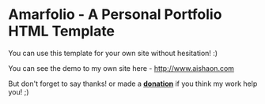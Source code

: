 # Amarfolio - A Personal Portfolio HTML Template

You can use this template for your own site without hesitation! :)

You can see the demo to my own site here - http://www.aishaon.com

But don't forget to say thanks! or made a [<strong>donation</strong>](https://www.paypal.me/aishaon) if you think my work help you! ;)





